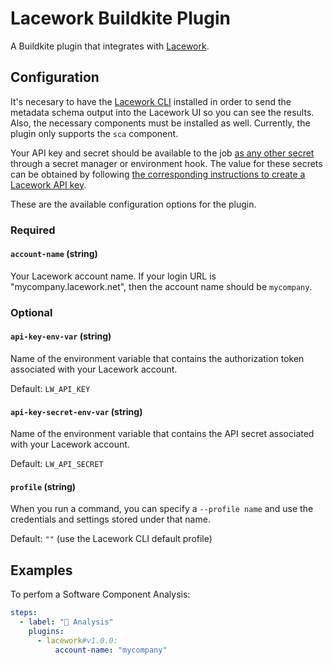# Lacework Buildkite Plugin

A Buildkite plugin that integrates with [Lacework](https://www.lacework.com/).

## Configuration

It's necesary to have the [Lacework CLI](https://docs.lacework.net/cli/) installed in order to send the metadata schema output into the Lacework UI so you can see the results. Also, the necessary components must be installed as well. Currently, the plugin only supports the `sca` component.

Your API key and secret should be available to the job [as any other secret](https://buildkite.com/docs/pipelines/secrets) through a secret manager or environment hook. The value for these secrets can be obtained by following [the corresponding instructions to create a Lacework API key](https://docs.lacework.net/console/api-access-keys).

These are the available configuration options for the plugin.

### Required

#### `account-name` (string)

Your Lacework account name. If your login URL is "mycompany.lacework.net", then the account name should be `mycompany`.

### Optional

#### `api-key-env-var` (string)

Name of the environment variable that contains the authorization token associated with your Lacework account.

Default: `LW_API_KEY`

#### `api-key-secret-env-var` (string)

Name of the environment variable that contains the API secret associated with your Lacework account.

Default: `LW_API_SECRET`

#### `profile` (string)

When you run a command, you can specify a `--profile name` and use the credentials and settings stored under that name.

Default: `""` (use the Lacework CLI default profile)


## Examples

To perfom a Software Component Analysis:

```yaml
steps:
  - label: "🔨 Analysis"
    plugins:
      - lacework#v1.0.0:
          account-name: "mycompany"
```
